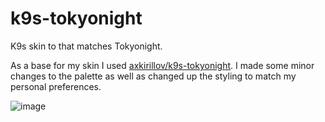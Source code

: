 # k9s-tokyonight
K9s skin to that matches Tokyonight.

As a base for my skin I used [axkirillov/k9s-tokyonight](https://github.com/axkirillov/k9s-tokyonight). I made some minor changes to the palette as well as changed up the styling to match my personal preferences.

![image](https://github.com/RickTimmer/k9s-tokyonight/assets/23478175/b922def4-c7b2-4a0a-bb7b-77c8cb6a8dcf)

